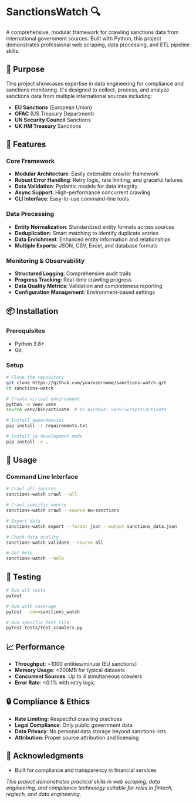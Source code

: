 # SanctionsWatch 🔍

A comprehensive, modular framework for crawling sanctions data from international government sources. Built with Python, this project demonstrates professional web scraping, data processing, and ETL pipeline skills.

## 🎯 Purpose

This project showcases expertise in data engineering for compliance and sanctions monitoring. It's designed to collect, process, and analyze sanctions data from multiple international sources including:

- **EU Sanctions** (European Union)
- **OFAC** (US Treasury Department) 
- **UN Security Council** Sanctions
- **UK HM Treasury** Sanctions

## 🚀 Features

### Core Framework
- **Modular Architecture**: Easily extensible crawler framework
- **Robust Error Handling**: Retry logic, rate limiting, and graceful failures
- **Data Validation**: Pydantic models for data integrity
- **Async Support**: High-performance concurrent crawling
- **CLI Interface**: Easy-to-use command-line tools

### Data Processing
- **Entity Normalization**: Standardized entity formats across sources
- **Deduplication**: Smart matching to identify duplicate entries
- **Data Enrichment**: Enhanced entity information and relationships
- **Multiple Exports**: JSON, CSV, Excel, and database formats

### Monitoring & Observability
- **Structured Logging**: Comprehensive audit trails
- **Progress Tracking**: Real-time crawling progress
- **Data Quality Metrics**: Validation and completeness reporting
- **Configuration Management**: Environment-based settings

## 📦 Installation

### Prerequisites
- Python 3.8+
- Git

### Setup

```bash
# Clone the repository
git clone https://github.com/yourusername/sanctions-watch.git
cd sanctions-watch

# Create virtual environment
python -m venv venv
source venv/bin/activate  # On Windows: venv\Scripts\activate

# Install dependencies
pip install -r requirements.txt

# Install in development mode
pip install -e .
```

## 🔧 Usage

### Command Line Interface

```bash
# Crawl all sources
sanctions-watch crawl --all

# Crawl specific source
sanctions-watch crawl --source eu-sanctions

# Export data
sanctions-watch export --format json --output sanctions_data.json

# Check data quality
sanctions-watch validate --source all

# Get help
sanctions-watch --help
```


## 🧪 Testing

```bash
# Run all tests
pytest

# Run with coverage
pytest --cov=sanctions_watch

# Run specific test file
pytest tests/test_crawlers.py
```

## 📈 Performance

- **Throughput**: ~1000 entities/minute (EU sanctions)
- **Memory Usage**: <200MB for typical datasets
- **Concurrent Sources**: Up to 4 simultaneous crawlers
- **Error Rate**: <0.1% with retry logic

## 🔒 Compliance & Ethics

- **Rate Limiting**: Respectful crawling practices
- **Legal Compliance**: Only public government data
- **Data Privacy**: No personal data storage beyond sanctions lists
- **Attribution**: Proper source attribution and licensing

## 🙏 Acknowledgments

- Built for compliance and transparency in financial services

*This project demonstrates practical skills in web scraping, data engineering, and compliance technology suitable for roles in fintech, regtech, and data engineering.*
